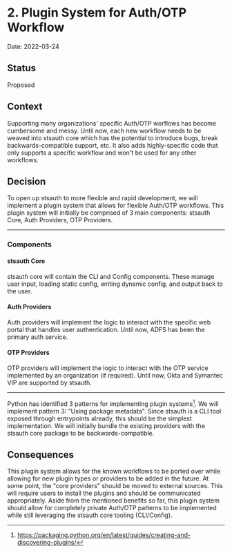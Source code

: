 # 2. Plugin System for Auth/OTP Workflow

Date: 2022-03-24

## Status

Proposed

## Context

Supporting many organizations' specific Auth/OTP worflows has become cumbersome and messy. Until now, each new workflow needs to be weaved into stsauth core which has the potential to introduce bugs, break backwards-compatible support, etc. It also adds highly-specific code that only supports a specific workflow and won't be used for any other workflows.

## Decision

To open up stsauth to more flexible and rapid development, we will implement a plugin system that allows for flexible Auth/OTP workflows. This plugin system will initially be comprised of 3 main components: stsauth Core, Auth Providers, OTP Providers.

---

### Components

#### stsauth Core

stsauth core will contain the CLI and Config components. These manage user input, loading static config, writing dynamic config, and output back to the user.

#### Auth Providers

Auth providers will implement the logic to interact with the specific web portal that handles user authentication. Until now, ADFS has been the primary auth service.

#### OTP Providers

OTP providers will implement the logic to interact with the OTP service implemented by an organization (if required). Until now, Okta and Symantec VIP are supported by stsauth.

---

Python has identified 3 patterns for implementing plugin systems[^1]. We will implement pattern 3: "Using package metadata". Since stsauth is a CLI tool exposed through entrypoints already, this should be the simplest implementation. We will initially bundle the existing providers with the stsauth core package to be backwards-compatible.

## Consequences

This plugin system allows for the known workflows to be ported over while allowing for new plugin types or providers to be added in the future. At some point, the "core providers" should be moved to external sources. This will require users to install the plugins and should be communicated appropriately. Aside from the mentioned benefits so far, this plugin system should allow for completely private Auth/OTP patterns to be implemented while still leveraging the stsauth core tooling (CLI/Config).

[^1]: https://packaging.python.org/en/latest/guides/creating-and-discovering-plugins/
